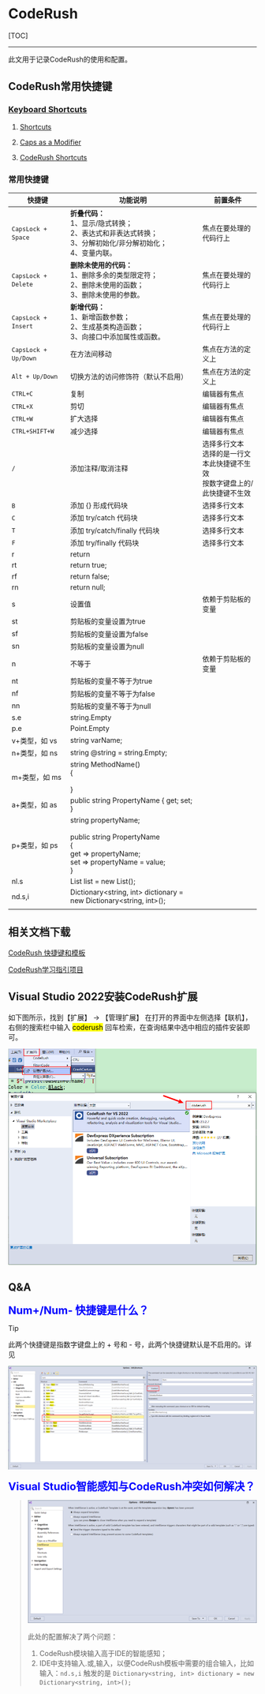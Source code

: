 # CodeRush

[TOC]

---

此文用于记录CodeRush的使用和配置。

## CodeRush常用快捷键

### [Keyboard Shortcuts](https://docs.devexpress.com/CodeRushForRoslyn/403630/getting-started/keyboard-shortcuts)

1. [Shortcuts](https://docs.devexpress.com/CodeRushForRoslyn/403628/getting-started/keyboard-shortcuts/shortcuts)

2. [Caps as a Modifier](https://docs.devexpress.com/CodeRushForRoslyn/403629/getting-started/keyboard-shortcuts/caps-as-a-modifier)

3. [CodeRush Shortcuts](https://docs.devexpress.com/CodeRushForRoslyn/401983/getting-started/keyboard-shortcuts/coderush-shortcuts)

### 常用快捷键

| 快捷键               | 功能说明                                                     | 前置条件                                                     |
| -------------------- | ------------------------------------------------------------ | ------------------------------------------------------------ |
| `CapsLock + Space`   | **折叠代码：**<br />1、显示/隐式转换；<br />2、表达式和非表达式转换；<br />3、分解初始化/非分解初始化；<br />4、变量内联。 | 焦点在要处理的代码行上                                       |
| `CapsLock + Delete`  | **删除未使用的代码：**<br />1、删除多余的类型限定符；<br />2、删除未使用的函数；<br />3、删除未使用的参数。 | 焦点在要处理的代码行上                                       |
| `CapsLock + Insert`  | **新增代码：**<br />1、新增函数参数；<br />2、生成基类构造函数；<br />3、向接口中添加属性或函数。 | 焦点在要处理的代码行上                                       |
| `CapsLock + Up/Down` | 在方法间移动                                                 | 焦点在方法的定义上                                           |
| `Alt + Up/Down`      | 切换方法的访问修饰符（默认不启用）                           | 焦点在方法的定义上                                           |
| `CTRL+C`             | 复制                                                         | 编辑器有焦点                                                 |
| `CTRL+X`             | 剪切                                                         | 编辑器有焦点                                                 |
| `CTRL+W`             | 扩大选择                                                     | 编辑器有焦点                                                 |
| `CTRL+SHIFT+W`       | 减少选择                                                     | 编辑器有焦点                                                 |
| `/`                  | 添加注释/取消注释                                            | 选择多行文本<br />选择的是一行文本此快捷键不生效<br />按数字键盘上的/此快捷键不生效 |
| `B`                  | 添加 {} 形成代码块                                           | 选择多行文本                                                 |
| `C`                  | 添加 try/catch 代码块                                        | 选择多行文本                                                 |
| `T`                  | 添加 try/catch/finally 代码块                                | 选择多行文本                                                 |
| `F`                  | 添加 try/finally 代码块                                      | 选择多行文本                                                 |
| r                    | return                                                       |                                                              |
| rt                   | return true;                                                 |                                                              |
| rf                   | return false;                                                |                                                              |
| rn                   | return null;                                                 |                                                              |
| s                    | 设置值                                                       | 依赖于剪贴板的变量                                           |
| st                   | 剪贴板的变量设置为true                                       |                                                              |
| sf                   | 剪贴板的变量设置为false                                      |                                                              |
| sn                   | 剪贴板的变量设置为null                                       |                                                              |
| n                    | 不等于                                                       | 依赖于剪贴板的变量                                           |
| nt                   | 剪贴板的变量不等于为true                                     |                                                              |
| nf                   | 剪贴板的变量不等于为false                                    |                                                              |
| nn                   | 剪贴板的变量不等于为null                                     |                                                              |
| s.e                  | string.Empty                                                 |                                                              |
| p.e                  | Point.Empty                                                  |                                                              |
| v+类型，如 vs        | string varName;                                              |                                                              |
| n+类型，如 ns        | string @string = string.Empty;                               |                                                              |
| m+类型，如 ms        | string MethodName()<br/>{<br/>    <br/>}                     |                                                              |
| a+类型，如 as        | public string PropertyName { get; set; }                     |                                                              |
| p+类型，如 ps        | string propertyName;<br/><br/>public string PropertyName<br/>{<br/>    get => propertyName;<br/>    set => propertyName = value;<br/>} |                                                              |
| nl.s                 | List<string> list = new List<string>();                      |                                                              |
| nd.s,i               | Dictionary<string, int> dictionary = new Dictionary<string, int>(); |                                                              |
|                      |                                                              |                                                              |



## 相关文档下载

[CodeRush 快捷键和模板](./CodeRush/CodeRushShortcutsAndTemplates.pdf)

[CodeRush学习指引项目](./CodeRush/LearningSolution.rar)

## Visual Studio 2022安装CodeRush扩展

如下图所示，找到【扩展】 -> 【管理扩展】 在打开的界面中左侧选择【联机】，右侧的搜索栏中输入 <mark>coderush</mark> 回车检索，在查询结果中选中相应的插件安装即可。

![image-20240603112338447](../Images/CodeRush/image-20240603112338447.png)

## Q&A

<div style="color:blue;font-weight:bold;font-size:16pt;">Num+/Num- 快捷键是什么？</div>

> [!TIP]
>
> 此两个快捷键是指数字键盘上的 + 号和 - 号，此两个快捷键默认是不启用的。详见
>
> ![image-20240528190805491](../Images/CodeRush/image-20240528190805491.png)

<div style="color:blue;font-weight:bold;font-size:16pt;">Visual Studio智能感知与CodeRush冲突如何解决？</div>

> ![image-20240529182001720](../Images/CodeRush/image-20240529182001720.png)
>
> 此处的配置解决了两个问题：
>
> 1. CodeRush模块输入高于IDE的智能感知；
> 2. IDE中支持输入.或,输入，以便CodeRush模板中需要的组合输入，比如输入：`nd.s,i` 触发的是 `Dictionary<string, int> dictionary = new Dictionary<string, int>();`

